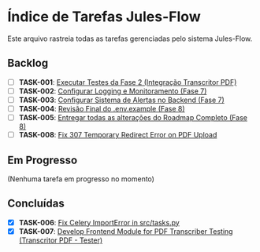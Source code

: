 # Índice de Tarefas Jules-Flow

Este arquivo rastreia todas as tarefas gerenciadas pelo sistema Jules-Flow.

## Backlog

- [ ] **TASK-001**: [Executar Testes da Fase 2 (Integração Transcritor PDF)](./backlog/TASK-001_test_execution_fase2.md)
- [ ] **TASK-002**: [Configurar Logging e Monitoramento (Fase 7)](./backlog/TASK-002_logging_monitoring_fase7.md)
- [ ] **TASK-003**: [Configurar Sistema de Alertas no Backend (Fase 7)](./backlog/TASK-003_alert_system_fase7.md)
- [ ] **TASK-004**: [Revisão Final do .env.example (Fase 8)](./backlog/TASK-004_env_review_fase8.md)
- [ ] **TASK-005**: [Entregar todas as alterações do Roadmap Completo (Fase 8)](./backlog/TASK-005_submit_roadmap_fase8.md)
- [ ] **TASK-008**: [Fix 307 Temporary Redirect Error on PDF Upload](./backlog/TASK-008_fix_307_redirect_pdf_upload.md)

## Em Progresso

(Nenhuma tarefa em progresso no momento)

## Concluídas

- [x] **TASK-006**: [Fix Celery ImportError in src/tasks.py](./done/TASK-006_fix_celery_import_error.md)
- [x] **TASK-007**: [Develop Frontend Module for PDF Transcriber Testing (Transcritor PDF - Tester)](./done/TASK-007_develop_pdf_transcriber_frontend_tester.md)
